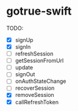 # gotrue-swift

TODO:

- [x] signUp
- [x] signIn
- [ ] refreshSession
- [ ] getSessionFromUrl
- [ ] update
- [ ] signOut
- [ ] onAuthStateChange
- [ ] recoverSession
- [x] removeSession
- [x] callRefreshToken
